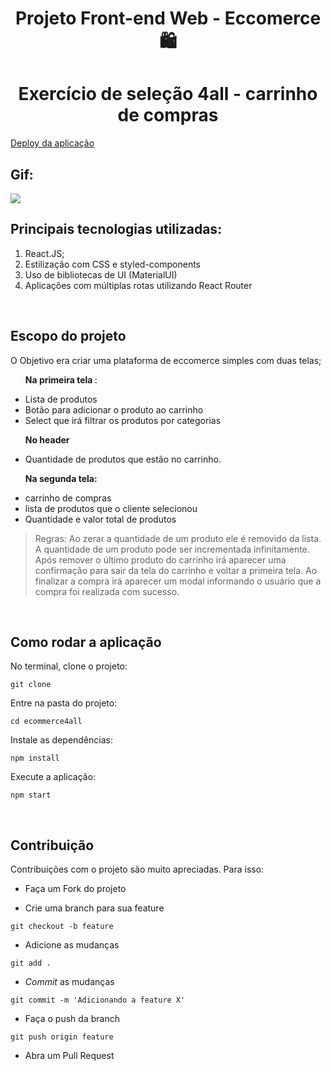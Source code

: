 <h1 align="center">
Projeto Front-end Web - Eccomerce 🛍️
</h1>
<h1 align="center">
Exercício de seleção 4all - carrinho de compras
 </h1>

[Deploy da aplicação](http://4all-cart.surge.sh/)

## Gif:

<img src="./"/>

## Principais tecnologias utilizadas:

1. React.JS;
2. Estilização com CSS e styled-components
3. Uso de bibliotecas de UI (MaterialUI)
4. Aplicações com múltiplas rotas utilizando React Router

<br>

## Escopo do projeto

O Objetivo era criar uma plataforma de eccomerce simples com duas telas;
<ul>
<p><b>Na  primeira tela </b>:</p>
<li> Lista de produtos </li>
<li> Botão para adicionar o produto ao carrinho </li>
<li> Select que irá filtrar os produtos por categorias</li>
 </ul>
 
 <ul>
 <p><b>No header</b></p>  
 <li> Quantidade de produtos que estão no carrinho.</li>
  </ul>
  
 <ul>
 <p> <b>Na segunda tela:</b></p>
 <li> carrinho de compras</li>
 <li> lista de produtos que o cliente selecionou </li>
 <li> Quantidade e valor total de produtos </li>
 </ul>
 
 
> Regras: Ao zerar a quantidade de um produto ele é removido da lista.
> A quantidade de um produto pode ser incrementada infinitamente.
> Após remover o último produto do carrinho irá aparecer uma confirmação para sair
da tela do carrinho e voltar a primeira tela.
> Ao finalizar a compra irá aparecer um modal informando o usuário que a compra foi
realizada com sucesso.

<br>

## Como rodar a aplicação

No terminal, clone o projeto:

```
git clone
```

Entre na pasta do projeto:

```
cd ecommerce4all
```

Instale as dependências:

```
npm install
```

Execute a aplicação:

```
npm start
```

<br>

## Contribuição

Contribuições com o projeto são muito apreciadas. Para isso:

- Faça um Fork do projeto

- Crie uma branch para sua feature

```
git checkout -b feature
```

- Adicione as mudanças

```
git add .
```

- _Commit_ as mudanças

```
git commit -m 'Adicionando a feature X'
```

- Faça o push da branch

```
git push origin feature
```

- Abra um Pull Request

<br>
